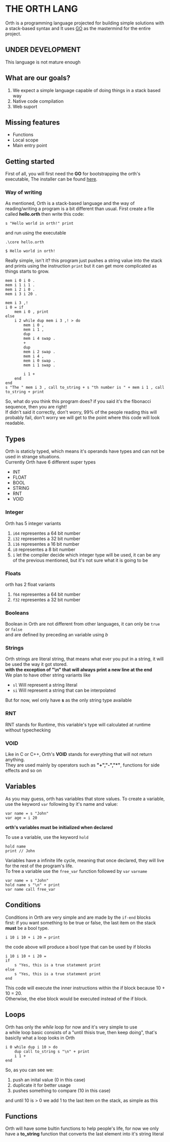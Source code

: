 # THE ORTH LANG

Orth is a programming language projected for building simple solutions with a stack-based syntax and
It uses [GO](https://github.com/golang/go) as the mastermind for the entire project.

## UNDER DEVELOPMENT

This language is not mature enough

## What are our goals?

1. We expect a simple language capable of doing things in a stack based way
2. Native code compilation
3. Web suport

## Missing features

* Functions
* Local scope
* Main entry point

## Getting started

First of all, you will first need the **GO** for bootstrapping the orth's executable,
The installer can be found [here](https://go.dev/dl/).

### Way of writing

As mentioned, Orth is a stack-based language and the way of reading/writing a program is a bit different than usual. First create a file called **hello.orth** then write this code:

```orth
s "Hello world in orth!" print
```

and run using the executable

```console
.\core hello.orth

$ Hello world in orth!
```

Really simple, isn't it? this program just pushes a string value into the stack and prints using the instruction `print` but it can get more complicated as things starts to grow.

```orth
mem i 0 i 0 . 
mem i 1 i 1 . 
mem i 2 i 0 . 
mem i 3 i 20 .

mem i 3 ,!
i 0 = if
    mem i 0 , print
else
    i 2 while dup mem i 3 ,! > do
        mem i 0 ,
        mem i 1 ,
        dup
        mem i 4 swap .
        +
        dup
        mem i 2 swap .
        mem i 4 ,
        mem i 0 swap .
        mem i 1 swap .

        i 1 +
    end
end
s "The " mem i 3 , call to_string + s "th number is " + mem i 1 , call to_string + print
```

So, what do you think this program does? if you said it's the fibonacci sequence, then you are right!</br>
If didn't said it correctly, don't worry, 99% of the people reading this will probably fail, don't worry we will get to the point where this code will look readable.

## Types

Orth is staticly typed, which means it's operands have types and can not be used in strange situations.</br>
Currently Orth have 6 different super types

* INT
* FLOAT
* BOOL
* STRING
* RNT
* VOID

### Integer

Orth has 5 integer variants

1. `i64` representes a 64 bit number
2. `i32` representes a 32 bit number
3. `i16` representes a 16 bit number
4. `i8` representes a 8 bit number
5. `i` let the compiler decide which integer type will be used, it can be any of the previous mentioned, but it's not sure what it is going to be

### Floats

orth has 2 float variants

1. `f64` representes a 64 bit number
2. `f32` representes a 32 bit number

### Booleans

Boolean in Orth are not different from other languages, it can only be `true` or `false`</br>
and are defined by preceding an variable using _b_

### Strings

Orth strings are literal string, that means what ever you put in a string, it will be used the way it got stored.</br>
**with the exception of "\n" that will always print a new line at the end**</br>
We plan to have other string variants like

* `sl` Will represent a string literal
* `si` Will represent a string that can be interpolated

But for now, wel only have **s** as the only string type available

### RNT

RNT stands for Runtime, this variable's type will calculated at runtime without typechecking

### VOID

Like in C or C++, Orth's **VOID** stands for everything that will not return anything.</br>
They are used mainly by operators such as **"+","-","*"**, functions for side effects and so on

## Variables

As you may guess, orth has variables that store values. To create a variable, use the keyword `var` following by it's name and value:
```orth
var name = s "John"
var age = i 20
```
**orth's variables must be initialized when declared**

To use a variable, use the keyword `hold`
```orth
hold name 
print // John
```
Variables have a infinite life cycle, meaning that once declared, they will live for the rest of the program's life.</br>
To free a variable use the `free_var` function followed by `var` `varname`</br>

```orth
var name = s "John"
hold name s "\n" + print
var name call free_var
```

## Conditions

Conditions in Orth are very simple and are made by the `if-end` blocks</br>
first: if you want something to be true or false, the last item on the stack **must** be a bool type.

```orth
i 10 i 10 + i 20 = print
```

the code above will produce a bool type that can be used by if blocks

```orth
i 10 i 10 + i 20 =
if 
    s "Yes, this is a true statement print
else 
    s "Yes, this is a true statement print
end
```

This code will execute the inner instructions within the if block because 10 + 10 = 20.</br>
Otherwise, the else block would be executed instead of the if block.</br>

## Loops

Orth has only the _while_ loop for now and it's very simple to use</br>
a while loop basic consists of a "until thisis true, then keep doing", that's basiclly what a loop looks in Orth

```orth
i 0 while dup i 10 > do
    dup call to_string s "\n" + print
    i 1 +
end
```

So, as you can see we:

1. push an inital value (0 in this case)
2. duplicate it for better usage
3. pushes something to compare (10 in this case)

and until 10 is > 0 we add 1 to the last item on the stack, as simple as this

## Functions

Orth will have some bultin functions to help people's life, for now we only have a **to_string** function that converts the last element into it's string literal
